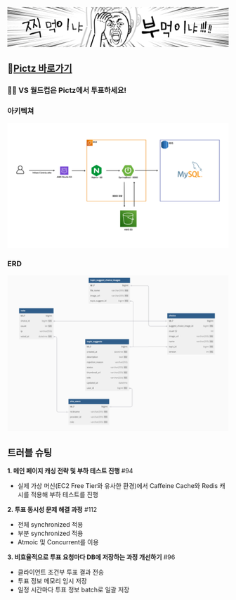 ![main.png](img/main-banner.png)

## 🚀<a href="https://pictz.site" target="blank">Pictz 바로가기</a>

### **👊🏻 VS 월드컵은 Pictz에서 투표하세요!**

### 아키텍쳐
![architecture.png](img/architecture.png)

### ERD
![db.png](img/db.png)

## 트러블 슈팅

**1. 메인 페이지 캐싱 전략 및 부하 테스트 진행** #94
- 실제 가상 머신(EC2 Free Tier와 유사한 환경)에서 Caffeine Cache와 Redis 캐시를 적용해 부하 테스트를 진행

**2. 투표 동시성 문제 해결 과정** #112
- 전체 synchronized 적용
- 부분 synchronized 적용  
- Atmoic 및 Concurrent를 이용

**3. 비효율적으로 투표 요청마다 DB에 저장하는 과정 개선하기** #96
- 클라이언트 조건부 투표 결과 전송
- 투표 정보 메모리 임시 저장
- 일정 시간마다 투표 정보 batch로 일괄 저장  
